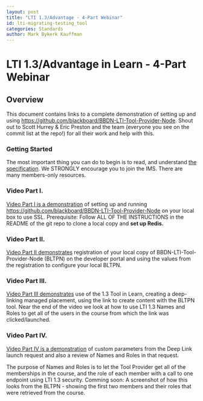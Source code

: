 ```yaml
---
layout: post
title: "LTI 1.3/Advantage - 4-Part Webinar"
id: lti-migrating-testing_tool
categories: Standards
author: Mark Bykerk Kauffman
---
```


# LTI 1.3/Advantage in Learn - 4-Part Webinar

## Overview

This document contains links to a complete demonstration of setting up and using https://github.com/blackboard/BBDN-LTI-Tool-Provider-Node. Shout out to Scott Hurrey & Eric Preston and the team (everyone you see on the commit list at the repo!) for all their work and help with this.

### Getting Started

The most important thing you can do to begin is to read, and understand [the specification](https://www.imsglobal.org/lti-advantage-overview). We STRONGLY encourage you to join the IMS. There are many members-only resources.

### Video Part I.

[Video Part I is a demonstration](https://onblackboard-my.sharepoint.com/:v:/g/personal/mark_kauffman_blackboard_com/EX7cJ3I7jzROutlbjgk9GzQBHs7Y57lqK3RcDBDZHIUPLA?e=TGb1Em) of setting up and running https://github.com/blackboard/BBDN-LTI-Tool-Provider-Node on your local box to use SSL. Prerequisite: Follow ALL OF THE INSTRUCTIONS in the README of the git repo to clone a local copy and **set up Redis.**

### Video Part II.

[Video Part II demonstrates](https://onblackboard-my.sharepoint.com/:v:/g/personal/mark_kauffman_blackboard_com/EUopuue_7P9Etmq2iDG76IsBBNdHuhldhYT3jN40PChnOg?e=qTnL7Z) registration of your local copy of BBDN-LTI-Tool-Provider-Node (BLTPN) on the developer portal and using the values from the registration to configure your local BLTPN.

### Video Part III.

[Video Part III demonstrates](https://onblackboard-my.sharepoint.com/:v:/g/personal/mark_kauffman_blackboard_com/Ef6HQLoSGnhPmc69e3FpaE0Bkf-I-phSn7e_YFqeKlwccA?e=OmWDXK) use of the 1.3 Tool in Learn, creating a deep-linking managed placement, using the link to create content with the BLTPN tool. Near the end of the video we look at how to use LTI 1.3 Names and Roles to get all of the users in the course from which the link was clicked/launched.

### Video Part IV.

[Video Part IV is a demonstration](https://onblackboard-my.sharepoint.com/:v:/g/personal/mark_kauffman_blackboard_com/EcXwlQwksXxFrA4ZjSy3ZsIBeA4_NVORxjoZ1BlLThpQxA?e=VKgRMd) of custom parameters from the Deep Link launch request and also a review of Names and Roles in that request.

The purpose of Names and Roles is to let the Tool Provider get all of the memberships in the course, and the role of each member with a call to one endpoint using LTI 1.3 security. Comming soon: A screenshot of how this looks from the BLTPN - showing the first two members and their roles that were retrieved from the course.
